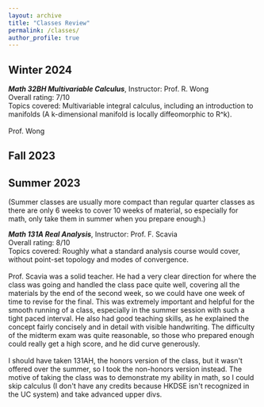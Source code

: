 ```yaml
---
layout: archive
title: "Classes Review"
permalink: /classes/
author_profile: true
---
```

Winter 2024
------
***Math 32BH Multivariable Calculus***, Instructor: Prof. R. Wong <br>
Overall rating: 7/10 <br>
Topics covered: Multivariable integral calculus, including an introduction to manifolds (A k-dimensional manifold is locally diffeomorphic to R^k).
<br>
<br>
Prof. Wong 


Fall 2023
------

Summer 2023 
------
(Summer classes are usually more compact than regular quarter classes as there are only 6 weeks to cover 10 weeks of material, so especially for math, only take them in summer when you prepare enough.)

***Math 131A Real Analysis***, Instructor: Prof. F. Scavia <br>
Overall rating: 8/10 <br>
Topics covered: Roughly what a standard analysis course would cover, without point-set topology and modes of convergence. 
<br>
<br>
Prof. Scavia was a solid teacher. He had a very clear direction for where the class was going and handled the class pace quite well, covering all the materials by the end of the second week, so we could have one week of time to revise for the final. This was extremely important and helpful for the smooth running of a class, especially in the summer session with such a tight paced interval. He also had good teaching skills, as he explained the concept fairly concisely and in detail with visible handwriting. The difficulty of the midterm exam was quite reasonable, so those who prepared enough could really get a high score, and he did curve generously. 
<br>
<br>
I should have taken 131AH, the honors version of the class, but it wasn't offered over the summer, so I took the non-honors version instead. The motive of taking the class was to demonstrate my ability in math, so I could skip calculus (I don't have any credits because HKDSE isn't recognized in the UC system) and take advanced upper divs.

